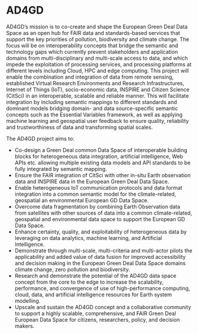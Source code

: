 # AD4GD

AD4GD’s mission is to co-create and shape the European Green Deal Data Space as an open hub for FAIR data and standards-based services that support the key priorities of pollution, biodiversity and climate change. The focus will be on interoperability concepts that bridge the semantic and technology gaps which currently prevent stakeholders and application domains from multi-disciplinary and multi-scale access to data, and which impede the exploitation of processing services, and processing platforms at different levels including Cloud, HPC and edge computing.
This project will enable the combination and integration of data from remote sensing, established Virtual Research Environments and Research Infrastructures, Internet of Things (IoT), socio-economic data, INSPIRE and Citizen Science (CitSci) in an interoperable, scalable and reliable manner. This will facilitate integration by including semantic mappings to different standards and dominant models bridging domain- and data source-specific semantic concepts such as the Essential Variables framework, as well as applying machine learning and geospatial user feedback to ensure quality, reliability and trustworthiness of data and transforming spatial scales.

The AD4GD project aims to:

- Co-design a Green Deal common Data Space of interoperable building blocks for heterogeneous data integration, artificial intelligence, Web APIs etc. allowing multiple existing data models and API standards to be fully integrated by semantic mapping.
- Ensure the FAIR integration of CitSci with other in-situ Earth observation data and INSPIRE data in the European Green Deal Data Space.
- Enable heterogeneous IoT communication protocols and data format integration into a common semantic model for the climate-related, geospatial an environmental European GD Data Space.
- Overcome data fragmentation by combining Earth Observation data from satellites with other sources of data into a common climate-related, geospatial and environmental data space to support the European GD Data Space.
- Enhance certainty, quality, and exploitability of heterogeneous data by leveraging on data analytics, machine learning, and Artificial Intelligence.
- Demonstrate through multi-scale, multi-criteria and multi-actor pilots the applicability and added value of data fusion for improved accessibility and decision making in the European Green Deal Data Space domains climate change, zero pollution and biodiversity.
- Research and demonstrate the potential of the AD4GD data space concept from the core to the edge to increase the scalability, performance, and convergence of use of high-performance computing, cloud, data, and artificial intelligence resources for Earth system modelling.
- Upscale and sustain the AD4GD concept and a collaborative community to support a highly scalable, comprehensive, and FAIR Green Deal European Data Space for citizens, researchers, policy, and decision makers.
